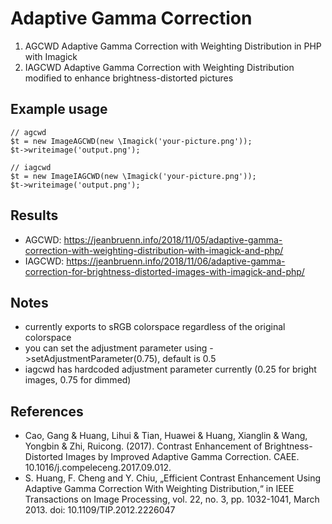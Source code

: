 # Adaptive Gamma Correction

1. AGCWD Adaptive Gamma Correction with Weighting Distribution in PHP with Imagick
2. IAGCWD Adaptive Gamma Correction with Weighting Distribution modified to enhance brightness-distorted pictures

## Example usage

```
// agcwd
$t = new ImageAGCWD(new \Imagick('your-picture.png'));
$t->writeimage('output.png');

// iagcwd
$t = new ImageIAGCWD(new \Imagick('your-picture.png'));
$t->writeimage('output.png');
```

## Results

* AGCWD: https://jeanbruenn.info/2018/11/05/adaptive-gamma-correction-with-weighting-distribution-with-imagick-and-php/
* IAGCWD: https://jeanbruenn.info/2018/11/06/adaptive-gamma-correction-for-brightness-distorted-images-with-imagick-and-php/

## Notes

* currently exports to sRGB colorspace regardless of the original colorspace
* you can set the adjustment parameter using ->setAdjustmentParameter(0.75), default is 0.5
* iagcwd has hardcoded adjustment parameter currently (0.25 for bright images, 0.75 for dimmed)

## References

* Cao, Gang & Huang, Lihui & Tian, Huawei & Huang, Xianglin & Wang, Yongbin & Zhi, Ruicong. (2017). Contrast Enhancement of Brightness-Distorted Images by Improved Adaptive Gamma Correction. CAEE. 10.1016/j.compeleceng.2017.09.012.
* S. Huang, F. Cheng and Y. Chiu, „Efficient Contrast Enhancement Using Adaptive Gamma Correction With Weighting Distribution,“ in IEEE Transactions on Image Processing, vol. 22, no. 3, pp. 1032-1041, March 2013. doi: 10.1109/TIP.2012.2226047
